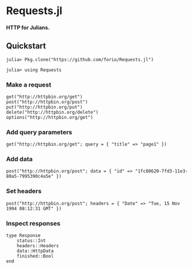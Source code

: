 # Requests.jl

#### HTTP for Julians.

## Quickstart

```
julia> Pkg.clone("https://github.com/forio/Requests.jl")

julia> using Requests
```

### Make a request

```
get("http://httpbin.org/get")
post("http://httpbin.org/post")
put("http://httpbin.org/put")
delete("http://httpbin.org/delete")
options("http://httpbin.org/get")
```

### Add query parameters

```
get("http://httpbin.org/get"; query = { "title" => "page1" })
```

### Add data

```
post("http://httpbin.org/post"; data = { "id" => "1fc80620-7fd3-11e3-80a5-7995390c4a5e" })
```

### Set headers

```
post("http://httpbin.org/post"; headers = { "Date" => "Tue, 15 Nov 1994 08:12:31 GMT" })
```

### Inspect responses

```
type Response
    status::Int
    headers::Headers
    data::HttpData
    finished::Bool
end
```